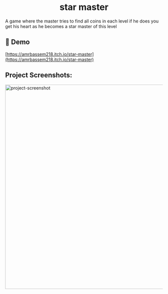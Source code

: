 <h1 align="center" id="title">star master</h1>

<p id="description">A game where the master tries to find all coins in each level if he does you get his heart as he becomes a star master of this level</p>

<h2>🚀 Demo</h2>

[https://amrbassem218.itch.io/star-master](https://amrbassem218.itch.io/star-master)

<h2>Project Screenshots:</h2>

<img src="https://ibb.co/5hHm5Lgp" alt="project-screenshot" width="1152" height="654/">
